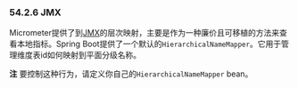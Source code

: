### 54.2.6 JMX

Micrometer提供了到[JMX](http://micrometer.io/docs/registry/jmx)的层次映射，主要是作为一种廉价且可移植的方法来查看本地指标。Spring Boot提供了一个默认的`HierarchicalNameMapper`。它用于管理维度表id如何映射到平面分级名称。

**注** 要控制这种行为，请定义你自己的`HierarchicalNameMapper` bean。

